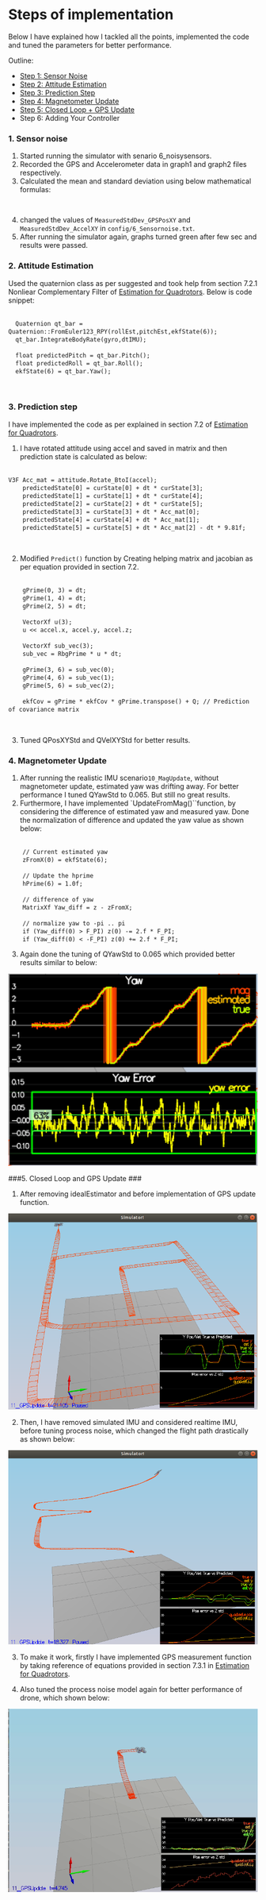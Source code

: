 # Steps of implementation #
Below I have explained how I tackled all the points, implemented the code and tuned the parameters for better performance.

Outline:

- [Step 1: Sensor Noise](#1.-Sensor-noise)
- [Step 2: Attitude Estimation](#2.-Attitude-Estimation)
- [Step 3: Prediction Step](#3.-Prediction-step)
- [Step 4: Magnetometer Update](#4.-Magnetometer-Update)
- [Step 5: Closed Loop + GPS Update](#5.-Closed-Loop-and-GPS-Update)
- Step 6: Adding Your Controller

### 1. Sensor noise ###
1. Started running the simulator with senario 6_noisysensors. 
2. Recorded the GPS and Accelerometer data in graph1 and graph2 files respectively.
3. Calculated the mean and standard deviation using below mathematical formulas:
<pre>
<math>
mean = Sum of all points / No of points
Std_dev = pow(sum(pow(point -mean,2))/N,0.5)
</math>
</pre>
4. changed the values of `MeasuredStdDev_GPSPosXY` and `MeasuredStdDev_AccelXY` in `config/6_Sensornoise.txt`.
5. After running the simulator again, graphs turned green after few sec and results were passed.

### 2. Attitude Estimation ###
Used the quaternion class as per suggested and took help from section 7.2.1 Nonliear Complementary Filter of 
[Estimation for Quadrotors](https://www.overleaf.com/read/vymfngphcccj). Below is code snippet:  

<pre><code>
  Quaternion qt_bar = Quaternion::FromEuler123_RPY(rollEst,pitchEst,ekfState(6));
  qt_bar.IntegrateBodyRate(gyro,dtIMU);

  float predictedPitch = qt_bar.Pitch();
  float predictedRoll = qt_bar.Roll();
  ekfState(6) = qt_bar.Yaw();

</code>
</pre>

### 3. Prediction step ###
I have implemented the code as per explained in section 7.2 of [Estimation for Quadrotors](https://www.overleaf.com/read/vymfngphcccj).
1. I have rotated attitude using accel and saved in matrix and then prediction state is calculated as below:

<pre>
<code>
V3F Acc_mat = attitude.Rotate_BtoI(accel);
    predictedState[0] = curState[0] + dt * curState[3];
    predictedState[1] = curState[1] + dt * curState[4];
    predictedState[2] = curState[2] + dt * curState[5];
    predictedState[3] = curState[3] + dt * Acc_mat[0];
    predictedState[4] = curState[4] + dt * Acc_mat[1];
    predictedState[5] = curState[5] + dt * Acc_mat[2] - dt * 9.81f;
    
</code>
</pre>

2. Modified  `Predict()` function by Creating helping matrix and jacobian as per equation provided in section 7.2.

<pre>
<code>
    gPrime(0, 3) = dt;
    gPrime(1, 4) = dt;
    gPrime(2, 5) = dt;

    VectorXf u(3);
    u << accel.x, accel.y, accel.z;

    VectorXf sub_vec(3);
    sub_vec = RbgPrime * u * dt;

    gPrime(3, 6) = sub_vec(0);
    gPrime(4, 6) = sub_vec(1);
    gPrime(5, 6) = sub_vec(2);

    ekfCov = gPrime * ekfCov * gPrime.transpose() + Q; // Prediction of covariance matrix

</code>
</pre>

3. Tuned QPosXYStd and QVelXYStd for better results.

### 4. Magnetometer Update ###
1. After running the realistic IMU scenario`10_MagUpdate`, without magnetometer update, estimated yaw was drifting away.
For better performance I tuned QYawStd to 0.065. But still no great results.
2. Furthermore, I have implemented `UpdateFromMag()``function, by considering the difference of estimated yaw and measured yaw. 
Done the normalization of difference and updated the yaw value as shown below:

<pre><code>
    // Current estimated yaw
    zFromX(0) = ekfState(6);

    // Update the hprime
    hPrime(6) = 1.0f;

    // difference of yaw
    MatrixXf Yaw_diff = z - zFromX;

    // normalize yaw to -pi .. pi
    if (Yaw_diff(0) > F_PI) z(0) -= 2.f * F_PI;
    if (Yaw_diff(0) < -F_PI) z(0) += 2.f * F_PI;
</code></pre>

3. Again done the tuning of QYawStd to 0.065 which provided better results similar to below:

![mag good](images/mag-good-solution.png)

###5. Closed Loop and GPS Update ###

1. After removing idealEstimator and before implementation of GPS update function.

![mag good](images/Without_GPS_Update.png)

2. Then, I have removed simulated IMU and considered realtime IMU, before tuning process noise, which changed the flight path drastically 
as shown below:

![mag good](images/without_tunning_process_noise_model.png)

3. To make it work, firstly I have implemented GPS measurement function by taking reference of equations provided 
in section 7.3.1 in [Estimation for Quadrotors](https://www.overleaf.com/read/vymfngphcccj).

4. Also tuned the process noise model again for better performance of drone, which shown below:

<pre align="center"><img src="images/Final_output_estimator.gif"/></pre>
